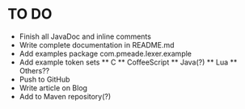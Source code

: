 # TO DO
* Finish all JavaDoc and inline comments
* Write complete documentation in README.md
* Add examples package com.pmeade.lexer.example
* Add example token sets
** C
** CoffeeScript
** Java(?)
** Lua
** Others??
* Push to GitHub
* Write article on Blog
* Add to Maven repository(?)
